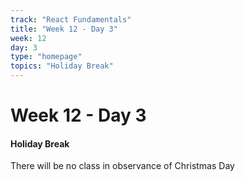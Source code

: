 ```yaml
---
track: "React Fundamentals"
title: "Week 12 - Day 3"
week: 12
day: 3
type: "homepage"
topics: "Holiday Break"
---
```


# Week 12 - Day 3

#### Holiday Break

There will be no class in observance of Christmas Day
